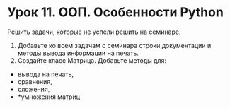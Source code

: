 # Урок 11. ООП. Особенности Python
Решить задачи, которые не успели решить на семинаре.
1. Добавьте ко всем задачам с семинара строки документации и методы вывода
информации на печать.
2. Создайте класс Матрица. Добавьте методы для:
* вывода на печать,
* сравнения,
* сложения,
* *умножения матриц